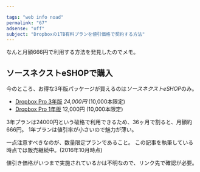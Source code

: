 ```yaml
---

tags: "web info noad"
permalink: "67"
adsense: "off"
subject: "Dropboxの1TB有料プランを値引価格で契約する方法"
---
```


なんと月額666円で利用する方法を発見したのでメモ。

## ソースネクストeSHOPで購入

今のところ、お得な3年版パッケージが買えるのは*ソースネクストeSHOP*のみ。

- <a href="//ck.jp.ap.valuecommerce.com/servlet/referral?sid=3020671&pid=884279026&vc_url=http%3A%2F%2Fwww.sourcenext.com%2Fproduct%2Fdropbox%2F" target="_blank" rel="nofollow"><img src="//ad.jp.ap.valuecommerce.com/servlet/gifbanner?sid=3020671&pid=884279026" height="1" width="0" border="0">Dropbox Pro 3年版</a> *24,000円* (10,000本限定)
- <a href="//ck.jp.ap.valuecommerce.com/servlet/referral?sid=3020671&pid=884279026&vc_url=http%3A%2F%2Fwww.sourcenext.com%2Fproduct%2Fdropbox%2F" target="_blank" rel="nofollow"><img src="//ad.jp.ap.valuecommerce.com/servlet/gifbanner?sid=3020671&pid=884279026" height="1" width="0" border="0">Dropbox Pro 1年版</a> 12,000円 (10,000本限定)

3年プランは24000円という破格で利用できるため、36ヶ月で割ると、月額約666円。
1年プランは値引率が小さいので魅力が薄い。

一点注意すべきなのが、数量限定プランであること。
この記事を執筆している時点では販売継続中。(2016年10月時点)

値引き価格がいつまで実施されているかは不明なので、リンク先で確認が必要。
